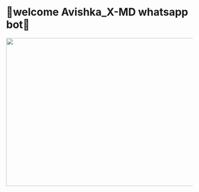 # 🔰welcome Avishka_X-MD whatsapp bot🔰



<center><img src="https://iili.io/2c1i67f.jpg" height="400" width="700"></center>
